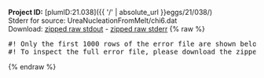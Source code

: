 **Project ID:** [plumID:21.038]({{ '/' | absolute_url }}eggs/21/038/)  
Stderr for source:  UreaNucleationFromMelt/chi6.dat   
Download: [zipped raw stdout](chi6.dat.plumed_master.stdout.txt.zip) - [zipped raw stderr](chi6.dat.plumed_master.stderr.txt.zip) 
{% raw %}
<pre>
#! Only the first 1000 rows of the error file are shown below
#! To inspect the full error file, please download the zipped raw stderr file above
</pre>
{% endraw %}

